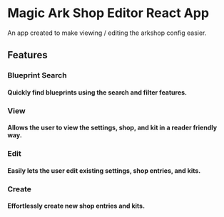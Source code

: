 # Magic Ark Shop Editor React App

An app created to make viewing / editing the arkshop config easier.

## Features

### **Blueprint Search**
#### Quickly find blueprints using the search and filter features.

### **View**
#### Allows the user to view the settings, shop, and kit in a reader friendly way.

### **Edit**
#### Easily lets the user edit existing settings, shop entries, and kits.

### **Create**
#### Effortlessly create new shop entries and kits.